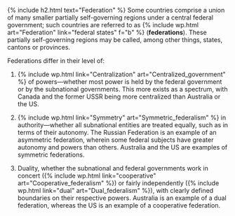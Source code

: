 <!-- Federation definition -->
{% include h2.html text="Federation" %} 
Some countries comprise a union of many smaller partially self-governing regions under a central federal government; such countries are referred to as {% include wp.html art="Federation" link="federal states" f="b" %} (**federations**). These partially self-governing regions may be called, among other things, states, cantons or provinces. 

Federations differ in their level of: 

1. {% include wp.html link="Centralization" art="Centralized_government" %} of powers&mdash;whether most power is held by the federal government or by the subnational governments. This more exists as a spectrum, with Canada and the former USSR being more centralized than Australia or the US. 

2. {% include wp.html link="Symmetry" art="Symmetric_federalism" %} in authority&mdash;whether all subnational entities are treated equally, such as in terms of their autonomy. The Russian Federation is an example of an asymmetric federation, wherein some federal subjects have greater autonomy and powers than others. Australia and the US are examples of symmetric federations. 

3. Duality, whether the subnational and federal governments work in concert ({% include wp.html link="cooperative" art="Cooperative_federalism" %}) or fairly independently ({% include wp.html link="dual" art="Dual_federalism" %}), with clearly defined boundaries on their respective powers. Australia is an example of a dual federation, whereas the US is an example of a cooperative federation. 
